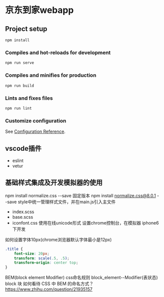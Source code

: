 # 京东到家webapp

## Project setup
```
npm install
```

### Compiles and hot-reloads for development
```
npm run serve
```

### Compiles and minifies for production
```
npm run build
```

### Lints and fixes files
```
npm run lint
```

### Customize configuration
See [Configuration Reference](https://cli.vuejs.org/config/).

## vscode插件
- eslint
- vetur

## 基础样式集成及开发模拟器的使用
npm install normalize.css --save 固定版本 npm install normalize.css@8.0.1 --save
style中统一管理样式文件，并在main.js引入主文件
- index.scss
- base.scss
- iconfont.css 使用在线unicode形式
设置chrome控制台，在模拟器 iphone6下开发

如何设置字体10px(chrome浏览器默认字体最小是12px)
```css
.title {
    font-size: 20px;
    transform: scale(.5, .5);
    transform-origin: center top;
}
```

BEM(block element Modifier) css命名规则  block_element--Modifier(表状态)  block 块
如何看待 CSS 中 BEM 的命名方式？  https://www.zhihu.com/question/21935157